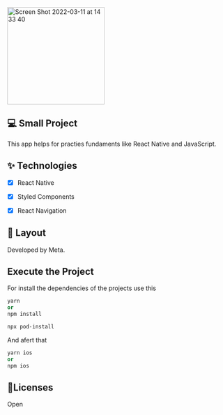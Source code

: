 <img width="223" alt="Screen Shot 2022-03-11 at 14 33 40" src="https://user-images.githubusercontent.com/98413442/157928250-d7af8019-d51c-415d-839a-39630163970b.png">


## 💻 Small Project

This app helps for practies fundaments like React Native and JavaScript. 


## ✨ Technologies

-   [X] React Native
-   [X] Styled Components
-   [X] React Navigation


## 🔖 Layout

Developed by Meta.

## Execute the Project

For install the dependencies of the projects use this

 ```cl
 yarn 
 or
 npm install
 
 npx pod-install 
```

And afert that 

```cl
yarn ios
or 
npm ios

```


## 📄Licenses

Open

<br />
